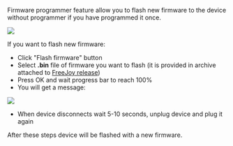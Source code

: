 Firmware programmer feature allow you to flash new firmware to the device without programmer if you have programmed it once.

![](https://github.com/FreeJoy-Team/FreeJoyConfigurator/blob/master/images/firmware_flasher/flasher.png)

If you want to flash new firmware:

* Click "Flash firmware" button
* Select **.bin** file of firmware you want to flash (it is provided in archive attached to [FreeJoy release](https://github.com/vostrenkov/FreeJoy/releases))
* Press OK and wait progress bar to reach 100%
* You will get a message:

![](https://github.com/FreeJoy-Team/FreeJoyConfigurator/blob/master/images/firmware_flasher/flasher_info.png)

* When device disconnects wait 5-10 seconds, unplug device and plug it again

After these steps device will be flashed with a new firmware.